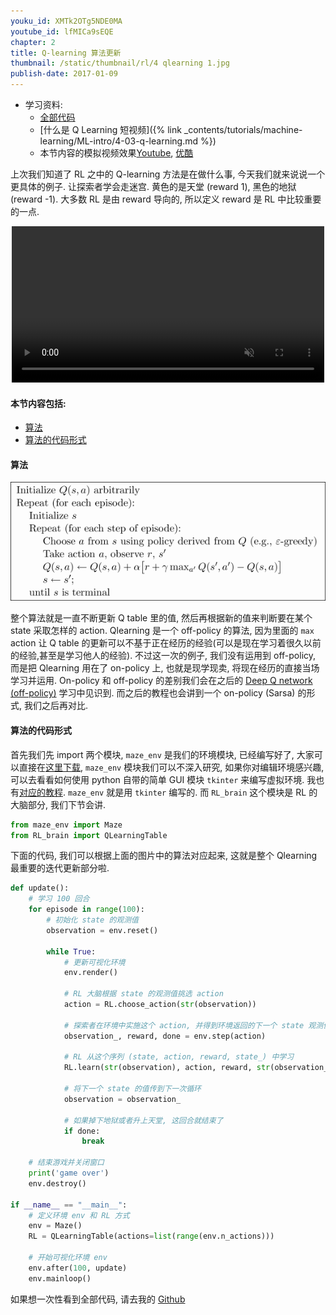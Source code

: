 ```yaml
---
youku_id: XMTk2OTg5NDE0MA
youtube_id: lfMICa9sEQE
chapter: 2
title: Q-learning 算法更新
thumbnail: /static/thumbnail/rl/4 qlearning 1.jpg
publish-date: 2017-01-09
---
```


* 学习资料:
  * [全部代码](https://github.com/MorvanZhou/Reinforcement-learning-with-tensorflow/tree/master/contents/2_Q_Learning_maze)
  * [什么是 Q Learning 短视频]({% link _contents/tutorials/machine-learning/ML-intro/4-03-q-learning.md %})
  * 本节内容的模拟视频效果[Youtube](https://www.youtube.com/watch?v=G5BDgzxfLvA), [优酷](http://v.youku.com/v_show/id_XMTg3NTI2Mzg3Ng==.html)


上次我们知道了 RL 之中的 Q-learning 方法是在做什么事, 今天我们就来说说一个更具体的例子. 让探索者学会走迷宫. 黄色的是天堂 (reward 1),
黑色的地狱 (reward -1). 大多数 RL 是由 reward 导向的, 所以定义 reward 是 RL 中比较重要的一点.

<div align="center">
<video width="500" controls loop autoplay muted>
  <source src="/static/results/rl/maze q.mp4" type="video/mp4">
  Your browser does not support HTML5 video.
</video>
</div>

#### 本节内容包括:

* [算法](#algorithm)
* [算法的代码形式](#coding)


<h4 class="tut-h4-pad" id="algorithm">算法</h4>

<img class="course-image" src="/static/results/rl/2-1-1.png">

整个算法就是一直不断更新 Q table 里的值, 然后再根据新的值来判断要在某个 state 采取怎样的 action.
Qlearning 是一个 off-policy 的算法, 因为里面的 `max` action 让 Q table 的更新可以不基于正在经历的经验(可以是现在学习着很久以前的经验,甚至是学习他人的经验).
不过这一次的例子, 我们没有运用到 off-policy, 而是把 Qlearning 用在了 on-policy 上, 也就是现学现卖, 将现在经历的直接当场学习并运用.
On-policy 和 off-policy 的差别我们会在之后的 [Deep Q network (off-policy)](#) 学习中见识到. 而之后的教程也会讲到一个 on-policy (Sarsa) 的形式, 我们之后再对比.

<h4 class="tut-h4-pad" id="coding">算法的代码形式</h4>

首先我们先 import 两个模块,  `maze_env` 是我们的环境模块, 已经编写好了, 大家可以直接在[这里下载](https://github.com/MorvanZhou/tutorials/blob/master/Reinforcement_learning_TUT/2_Q_Learning_maze/maze_env.py),
`maze_env` 模块我们可以不深入研究, 如果你对编辑环境感兴趣, 可以去看看如何使用 python 自带的简单 GUI 模块 `tkinter` 来编写虚拟环境.
我也有[对应的教程](/tutorials/python-basic/tkinter/). `maze_env` 就是用 `tkinter` 编写的. 而 `RL_brain` 这个模块是 RL 的大脑部分, 我们下节会讲.

```python
from maze_env import Maze
from RL_brain import QLearningTable
```

下面的代码, 我们可以根据上面的图片中的算法对应起来, 这就是整个 Qlearning 最重要的迭代更新部分啦.

```python
def update():
    # 学习 100 回合
    for episode in range(100):
        # 初始化 state 的观测值
        observation = env.reset()

        while True:
            # 更新可视化环境
            env.render()

            # RL 大脑根据 state 的观测值挑选 action
            action = RL.choose_action(str(observation))

            # 探索者在环境中实施这个 action, 并得到环境返回的下一个 state 观测值, reward 和 done (是否是掉下地狱或者升上天堂)
            observation_, reward, done = env.step(action)

            # RL 从这个序列 (state, action, reward, state_) 中学习
            RL.learn(str(observation), action, reward, str(observation_))

            # 将下一个 state 的值传到下一次循环
            observation = observation_

            # 如果掉下地狱或者升上天堂, 这回合就结束了
            if done:
                break

    # 结束游戏并关闭窗口
    print('game over')
    env.destroy()

if __name__ == "__main__":
    # 定义环境 env 和 RL 方式
    env = Maze()
    RL = QLearningTable(actions=list(range(env.n_actions)))

    # 开始可视化环境 env
    env.after(100, update)
    env.mainloop()
```

如果想一次性看到全部代码, 请去我的 [Github](https://github.com/MorvanZhou/Reinforcement-learning-with-tensorflow/tree/master/contents/2_Q_Learning_maze)
